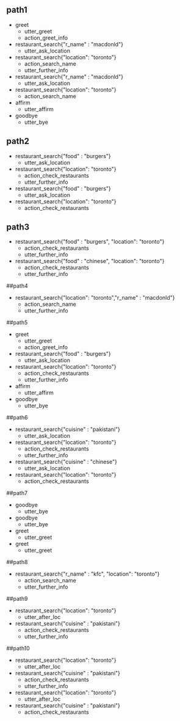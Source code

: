 ## path1
* greet
  - utter_greet
  - action_greet_info
* restaurant_search{"r_name" : "macdonld"}
  - utter_ask_location
* restaurant_search{"location": "toronto"}
  - action_search_name
  - utter_further_info
* restaurant_search{"r_name" : "macdonld"}
  - utter_ask_location
* restaurant_search{"location": "toronto"}
  - action_search_name
* affirm
  - utter_affirm
* goodbye
  - utter_bye

## path2
* restaurant_search{"food" : "burgers"}
  - utter_ask_location
* restaurant_search{"location": "toronto"}
  - action_check_restaurants
  - utter_further_info
* restaurant_search{"food" : "burgers"}
  - utter_ask_location
* restaurant_search{"location": "toronto"}
  - action_check_restaurants

## path3
* restaurant_search{"food" : "burgers", "location": "toronto"}
  - action_check_restaurants
  - utter_further_info
* restaurant_search{"food" : "chinese", "location": "toronto"}
  - action_check_restaurants
  - utter_further_info

##path4
* restaurant_search{"location": "toronto","r_name" : "macdonld"}
  - action_search_name
  - utter_further_info

##path5
* greet
  - utter_greet
  - action_greet_info
* restaurant_search{"food" : "burgers"}
  - utter_ask_location
* restaurant_search{"location": "toronto"}
  - action_check_restaurants
  - utter_further_info
* affirm
  - utter_affirm
* goodbye
  - utter_bye


##path6
* restaurant_search{"cuisine" : "pakistani"}
  - utter_ask_location
* restaurant_search{"location": "toronto"}
  - action_check_restaurants
  - utter_further_info
* restaurant_search{"cuisine" : "chinese"}
  - utter_ask_location
* restaurant_search{"location": "toronto"}
  - action_check_restaurants

##path7
* goodbye
  - utter_bye
* goodbye
  - utter_bye
* greet
  - utter_greet
* greet
  - utter_greet

##path8
* restaurant_search{"r_name" : "kfc", "location": "toronto"}
  - action_search_name
  - utter_further_info

##path9
* restaurant_search{"location": "toronto"}
  - utter_after_loc
* restaurant_search{"cuisine" : "pakistani"}
  - action_check_restaurants
  - utter_further_info

##path10
* restaurant_search{"location": "toronto"}
  - utter_after_loc
* restaurant_search{"cuisine" : "pakistani"}
  - action_check_restaurants
  - utter_further_info
* restaurant_search{"location": "toronto"}
  - utter_after_loc
* restaurant_search{"cuisine" : "pakistani"}
  - action_check_restaurants

